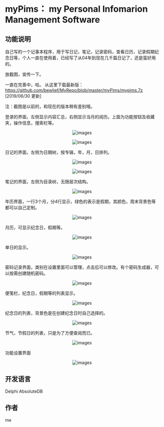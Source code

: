 # myPims： my Personal Infomarion Management Software
## 功能说明
自己写的一个记事本程序，用于写日记，笔记，记录密码，查看日历，记录假期纪念日等，个人一直在使用着，已经写了从04年到现在几千篇日记了，还是蛮好用的。

放截图，宣传一下。

一直在完善中，哈。 从这里下载最新版：https://github.com/bewlief/MyRepo/blob/master/myPims/mypims.7z [2019/06/30 更新]


注：截图是以前的，和现在的版本稍有差别哦。


登录的界面，左侧显示内容汇总，右侧显示当月的阅历。上面为功能按钮及收藏夹，操作信息，搜索栏等。
<p align='center'><img src='https://github.com/bewlief/MyRepo/blob/master/myPims/20141011131802539.jfif' title='images' style='max-width:600px'></img></p>

<p align='center'><img src='https://github.com/bewlief/MyRepo/blob/master/myPims/20141011131450531.png' title='images' style='max-width:600px'></img></p>


日记的界面，左侧为日期树，按专辑，年，月，日排列。
<p align='center'><img src='https://github.com/bewlief/MyRepo/blob/master/myPims/20141011131802539.jfif' title='images' style='max-width:600px'></img></p>
<p align='center'><img src='https://github.com/bewlief/MyRepo/blob/master/myPims/20141011131715599.png' title='images' style='max-width:600px'></img></p>

笔记的界面，左侧为目录树，无限层次结构。
<p align='center'><img src='https://github.com/bewlief/MyRepo/blob/master/myPims/20141011131720029.png' title='images' style='max-width:600px'></img></p>




年历界面，一行3个月，分4行显示，绿色的表示是假期，其颜色，周末背景色等都可以自己定制。
<p align='center'><img src='https://github.com/bewlief/MyRepo/blob/master/myPims/20141011131507250.png' title='images' style='max-width:600px'></img></p>




月历，可显示纪念日，假期等。
<p align='center'><img src='https://github.com/bewlief/MyRepo/blob/master/myPims/20141011131728687.png' title='images' style='max-width:600px'></img></p>




单日的显示。
<p align='center'><img src='https://github.com/bewlief/MyRepo/blob/master/myPims/20141011131802539.jfif' title='images' style='max-width:600px'></img></p>




密码记录界面，类别在设置里面可以管理，点击后可以修改。有个密码生成器，可以按需创建随机密码。
<p align='center'><img src='https://github.com/bewlief/MyRepo/blob/master/myPims/20141011131518906.png' title='images' style='max-width:600px'></img></p>




便笺栏，纪念日，假期等的列表显示。
<p align='center'><img src='https://github.com/bewlief/MyRepo/blob/master/myPims/20141011131530187.png' title='images' style='max-width:600px'></img></p>



纪念日的列表，背景色是在创建纪念日时自己选择的。
<p align='center'><img src='https://github.com/bewlief/MyRepo/blob/master/myPims/20141011131739295.png' title='images' style='max-width:600px'></img></p>




节气，节假日的列表，只是为了方便查阅而已。
<p align='center'><img src='https://github.com/bewlief/MyRepo/blob/master/myPims/20141011131750621.png' title='images' style='max-width:600px'></img></p>




功能设置界面
<p align='center'><img src='https://github.com/bewlief/MyRepo/blob/master/myPims/20141011131541000.png' title='images' style='max-width:600px'></img></p>

## 开发语言
Delphi
AbsoluteDB

## 作者
me
